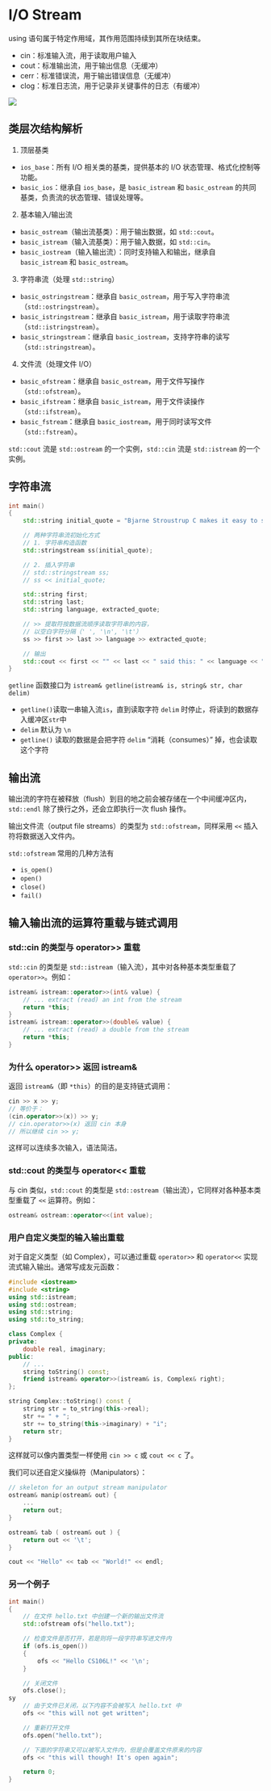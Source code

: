 # I/O Stream

using 语句属于特定作用域，其作用范围持续到其所在块结束。

- cin：标准输入流，用于读取用户输入
- cout：标准输出流，用于输出信息（无缓冲）
- cerr：标准错误流，用于输出错误信息（无缓冲）
- clog：标准日志流，用于记录非关键事件的日志（有缓冲）

![](./assets/io-1.png)

## 类层次结构解析

1. 顶层基类

- `ios_base`：所有 I/O 相关类的基类，提供基本的 I/O 状态管理、格式化控制等功能。
- `basic_ios`：继承自 `ios_base`，是 `basic_istream` 和 `basic_ostream` 的共同基类，负责流的状态管理、错误处理等。

2. 基本输入/输出流

- `basic_ostream`（输出流基类）：用于输出数据，如 `std::cout`。
- `basic_istream`（输入流基类）：用于输入数据，如 `std::cin`。
- `basic_iostream`（输入输出流）：同时支持输入和输出，继承自 `basic_istream` 和 `basic_ostream`。

3. 字符串流（处理 `std::string`）

- `basic_ostringstream`：继承自 `basic_ostream`，用于写入字符串流（`std::ostringstream`）。
- `basic_istringstream`：继承自 `basic_istream`，用于读取字符串流（`std::istringstream`）。
- `basic_stringstream`：继承自 `basic_iostream`，支持字符串的读写（`std::stringstream`）。

4. 文件流（处理文件 I/O）

- `basic_ofstream`：继承自 `basic_ostream`，用于文件写操作（`std::ofstream`）。
- `basic_ifstream`：继承自 `basic_istream`，用于文件读操作（`std::ifstream`）。
- `basic_fstream`：继承自 `basic_iostream`，用于同时读写文件（`std::fstream`）。

`std::cout` 流是 `std::ostream` 的一个实例，`std::cin` 流是 `std::istream` 的一个实例。

## 字符串流

```cpp
int main()
{
    std::string initial_quote = "Bjarne Stroustrup C makes it easy to shoot yourself in the foot";

    // 两种字符串流初始化方式
    // 1. 字符串构造函数
    std::stringstream ss(initial_quote);

    // 2. 插入字符串
    // std::stringstream ss;
    // ss << initial_quote;

    std::string first;
    std::string last;
    std::string language, extracted_quote;

    // >> 提取符按数据流顺序读取字符串的内容，
    // 以空白字符分隔（' ', '\n', '\t'）
    ss >> first >> last >> language >> extracted_quote;

    // 输出
    std::cout << first << "" << last << " said this: " << language << " " << extracted_quote << std::endl; 
}
```

`getline` 函数接口为 `istream& getline(istream& is, string& str, char delim)`

- `getline()`读取一串输入流`is`，直到读取字符 `delim` 时停止，将读到的数据存入缓冲区`str`中
- `delim` 默认为 `\n`
- `getline()` 读取的数据是会把字符 `delim` “消耗（consumes）” 掉，也会读取这个字符

## 输出流

输出流的字符在被释放（flush）到目的地之前会被存储在一个中间缓冲区内，`std::endl` 除了换行之外，还会立即执行一次 flush 操作。

输出文件流（output file streams）的类型为 `std::ofstream`，同样采用 `<<` 插入符将数据送入文件内。

`std::ofstream` 常用的几种方法有

- `is_open()`
- `open()`
- `close()`
- `fail()`

## 输入输出流的运算符重载与链式调用

### std::cin 的类型与 operator>> 重载

`std::cin` 的类型是 `std::istream`（输入流），其中对各种基本类型重载了 `operator>>`。例如：

```cpp
istream& istream::operator>>(int& value) {
    // ... extract (read) an int from the stream
    return *this;
}
istream& istream::operator>>(double& value) {
    // ... extract (read) a double from the stream
    return *this;
}
```

### 为什么 operator>> 返回 istream&

返回 `istream&`（即 `*this`）的目的是支持链式调用：

```cpp
cin >> x >> y;
// 等价于：
(cin.operator>>(x)) >> y;
// cin.operator>>(x) 返回 cin 本身
// 所以继续 cin >> y;
```

这样可以连续多次输入，语法简洁。

### std::cout 的类型与 operator<< 重载

与 cin 类似，`std::cout` 的类型是 `std::ostream`（输出流），它同样对各种基本类型重载了 `<<` 运算符。例如：

```cpp
ostream& ostream::operator<<(int value);
```

### 用户自定义类型的输入输出重载

对于自定义类型（如 Complex），可以通过重载 `operator>>` 和 `operator<<` 实现流式输入输出。通常写成友元函数：

```cpp
#include <iostream>
#include <string>
using std::istream;
using std::ostream;
using std::string;
using std::to_string;

class Complex {
private:
    double real, imaginary;
public:
    // ...
    string toString() const;
    friend istream& operator>>(istream& is, Complex& right);
};

string Complex::toString() const {
    string str = to_string(this->real);
    str += " + ";
    str += to_string(this->imaginary) + "i";
    return str;
}
```

这样就可以像内置类型一样使用 `cin >> c` 或 `cout << c` 了。

我们可以还自定义操纵符（Manipulators）：

```cpp
// skeleton for an output stream manipulator
ostream& manip(ostream& out) {
    ...
    return out;
}

ostream& tab ( ostream& out ) {
    return out << '\t';
}

cout << "Hello" << tab << "World!" << endl;

```

### 另一个例子

```cpp
int main()
{
    // 在文件 hello.txt 中创建一个新的输出文件流
    std::ofstream ofs("hello.txt");

    // 检查文件是否打开，若是则将一段字符串写进文件内
    if (ofs.is_open())
    {
        ofs << "Hello CS106L!" << '\n';
    }

    // 关闭文件
    ofs.close();
sy
    // 由于文件已关闭，以下内容不会被写入 hello.txt 中
    ofs << "this will not get written";

    // 重新打开文件
    ofs.open("hello.txt");

    // 下面的字符串又可以被写入文件内，但是会覆盖文件原来的内容
    ofs << "this will though! It's open again";

    return 0;
}
```

